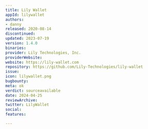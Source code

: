 ```yaml
---
title: Lily Wallet
appId: lilywallet
authors:
- danny
released: 2020-08-14
discontinued: 
updated: 2023-07-19
version: 1.4.0
binaries: 
provider: Lily Technologies, Inc.
providerWebsite: 
website: https://lily-wallet.com
repository: https://github.com/Lily-Technologies/lily-wallet
issue: 
icon: lilywallet.png
bugbounty: 
meta: ok
verdict: sourceavailable
date: 2024-04-25
reviewArchive: 
twitter: LilyWallet
social: 
features: 

---
```


